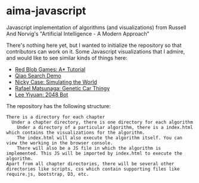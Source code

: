 # aima-javascript
Javascript implementation of algorithms (and visualizations) from Russell And Norvig's "Artificial Intelligence - A Modern Approach"

There's nothing here yet, but I wanted to initialize the repository so that contributors can work on it. Some Javascript visualizations that I admire, and would like to see similar kinds of things here:

- [Red Blob Games: A* Tutorial](http://www.redblobgames.com/pathfinding/a-star/introduction.html)
- [Qiao Search Demo](https://qiao.github.io/PathFinding.js/visual/)
- [Nicky Case: Simulating the World](http://ncase.me/simulating/)
- [Rafael Matsunaga: Genetic Car Thingy](http://rednuht.org/genetic_cars_2/)
- [Lee Yiyuan: 2048 Bot](http://leeyiyuan.github.io/2048ai/)


The repository has the following structure:

    There is a directory for each chapter
      Under a chapter directory, there is one directory for each algorithm
        Under a directory of a particular algorithm, there is a index.html which contains the visualizations for the algorithm.
        The index.html will also execute the algorithm itself. You can view the working in the browser console.
        There will also be a JS file in which the algorithm is implemented. This JS will be imported by index.html to execute the algorithm.
    Apart from all chapter directories, there will be several other directories like scripts, css which contain supporting files like require.js, bootstrap, D3, etc.
